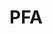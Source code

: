 # PFA
<!-- Trigger redeploy -->
<!-- Trigger redeploy -->
<!-- Trigger reddddddddeploy -->
<!-- 55555 -->
